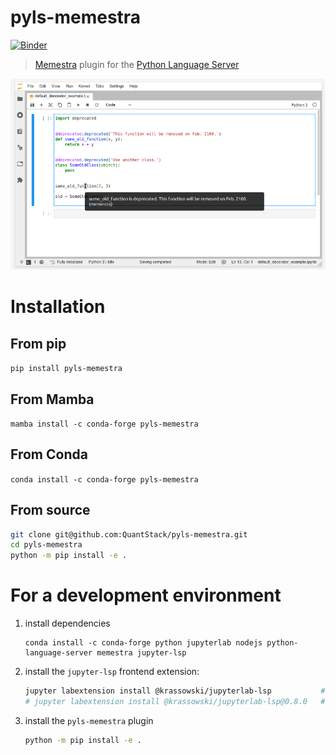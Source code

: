 # pyls-memestra

[![Binder](https://mybinder.org/badge_logo.svg)](https://mybinder.org/v2/gh/QuantStack/pyls-memestra/master?urlpath=/lab/tree/binder/default_decorator_example.ipynb)

> [Memestra](https://github.com/QuantStack/memestra/) plugin for the [Python Language Server](https://github.com/palantir/python-language-server)

![screenshot](./screenshot.png)

# Installation

## From pip

`pip install pyls-memestra`

## From Mamba

`mamba install -c conda-forge pyls-memestra`

## From Conda

`conda install -c conda-forge pyls-memestra`

## From source

```bash
git clone git@github.com:QuantStack/pyls-memestra.git
cd pyls-memestra
python -m pip install -e .
```

# For a development environment

1. install dependencies

    ```
    conda install -c conda-forge python jupyterlab nodejs python-language-server memestra jupyter-lsp
    ```

2. install the `jupyter-lsp` frontend extension:

    ```bash
    jupyter labextension install @krassowski/jupyterlab-lsp           # for JupyterLab 2.x
    # jupyter labextension install @krassowski/jupyterlab-lsp@0.8.0   # for JupyterLab 1.x
    ```

3. install the `pyls-memestra` plugin

    ```bash
    python -m pip install -e .
    ```
